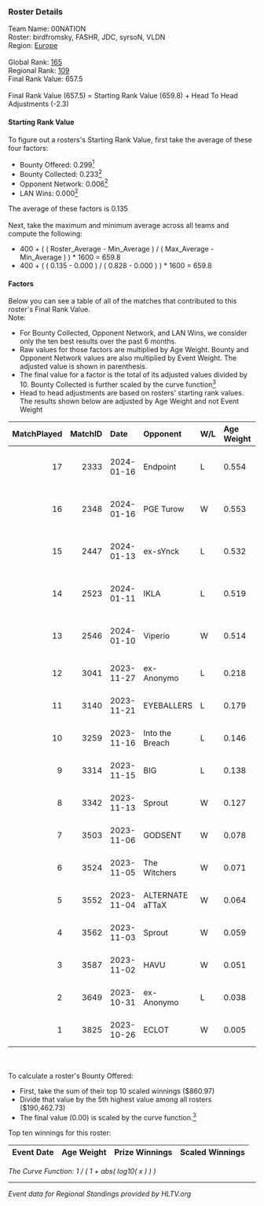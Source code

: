 ### Roster Details<br />
Team Name: 00NATION<br />
Roster: birdfromsky, FASHR, JDC, syrsoN, VLDN<br />
Region: [Europe]( ../standings_europe.md)<br />
<br />
Global Rank: [165](../standings_global.md)<br />
Regional Rank: [109]( ../standings_europe.md)<br />
Final Rank Value:  657.5<br />
<br />
Final Rank Value (657.5) = Starting Rank Value (659.8) + Head To Head Adjustments (-2.3)<br />

#### Starting Rank Value<br />
To figure out a rosters's Starting Rank Value, first take the average of these four factors:<br />
- Bounty Offered: 0.299[<sup>1</sup>](#table2)
- Bounty Collected: 0.233[<sup>2</sup>](#table1)
- Opponent Network: 0.006[<sup>2</sup>](#table1)
- LAN Wins: 0.000[<sup>2</sup>](#table1)

The average of these factors is 0.135<br />
<br />
Next, take the maximum and minimum average across all teams and compute the following:<br />
- 400 + ( ( Roster_Average - Min_Average ) / ( Max_Average - Min_Average ) ) * 1600 = 659.8
- 400 + ( ( 0.135 - 0.000 ) / ( 0.828 - 0.000 ) ) * 1600 = 659.8


#### Factors<br />
Below you can see a table of all of the matches that contributed to this roster's Final Rank Value.<br />
Note:<br />

- For Bounty Collected, Opponent Network, and LAN Wins, we consider only the ten best results over the past 6 months.
- Raw values for those factors are multiplied by Age Weight. Bounty and Opponent Network values are also multiplied by Event Weight. The adjusted value is shown in parenthesis.
- The final value for a factor is the total of its adjusted values divided by 10. Bounty Collected is further scaled by the curve function[<sup>3</sup>](#curveFunction)
- Head to head adjustments are based on rosters' starting rank values. The results shown below are adjusted by Age Weight and not Event Weight
<span id="table1"></span><br />


| MatchPlayed | MatchID | Date       | Opponent        | W/L | Age Weight | Event Weight | Bounty Collected | Opponent Network | LAN Wins  | H2H Adjustment | Participating Roster                  |
| -: | -: | :- | :- | :- | :- | :- | :- | :- | :- | -: | :- |
|          17 |    2333 | 2024-01-16 | Endpoint        | L   | 0.554      | -            | -                | -                | -         |          -5.10 | birdfromsky, FASHR, JDC, syrsoN, VLDN |
|          16 |    2348 | 2024-01-16 | PGE Turow       | W   | 0.553      | 0.143        | 0.014 (0.001)    | 0.108 (0.009)    | 0 (0.000) |           9.80 | birdfromsky, FASHR, JDC, syrsoN, VLDN |
|          15 |    2447 | 2024-01-13 | ex-sYnck        | L   | 0.532      | -            | -                | -                | -         |          -6.14 | birdfromsky, FASHR, JDC, syrsoN, VLDN |
|          14 |    2523 | 2024-01-11 | IKLA            | L   | 0.519      | -            | -                | -                | -         |          -9.13 | birdfromsky, FASHR, JDC, syrsoN, VLDN |
|          13 |    2546 | 2024-01-10 | Viperio         | W   | 0.514      | 0.143        | 0.000 (0.000)    | 0.056 (0.004)    | 0 (0.000) |           4.91 | birdfromsky, FASHR, JDC, syrsoN, VLDN |
|          12 |    3041 | 2023-11-27 | ex-Anonymo      | L   | 0.218      | -            | -                | -                | -         |          -2.58 | birdfromsky, JDC, niko, susp, syrsoN  |
|          11 |    3140 | 2023-11-21 | EYEBALLERS      | L   | 0.179      | -            | -                | -                | -         |          -1.28 | birdfromsky, JDC, niko, susp, syrsoN  |
|          10 |    3259 | 2023-11-16 | Into the Breach | L   | 0.146      | -            | -                | -                | -         |          -1.42 | birdfromsky, JDC, niko, susp, syrsoN  |
|           9 |    3314 | 2023-11-15 | BIG             | L   | 0.138      | -            | -                | -                | -         |          -0.19 | birdfromsky, JDC, niko, susp, syrsoN  |
|           8 |    3342 | 2023-11-13 | Sprout          | W   | 0.127      | 0.589        | 0.010 (0.001)    | 0.221 (0.016)    | 0 (0.000) |           2.34 | birdfromsky, JDC, niko, susp, syrsoN  |
|           7 |    3503 | 2023-11-06 | GODSENT         | W   | 0.078      | 0.371        | 0.036 (0.001)    | 0.159 (0.005)    | 0 (0.000) |           1.67 | birdfromsky, JDC, niko, susp, syrsoN  |
|           6 |    3524 | 2023-11-05 | The Witchers    | W   | 0.071      | 0.371        | 0.038 (0.001)    | 0.172 (0.005)    | 0 (0.000) |           1.44 | birdfromsky, JDC, niko, susp, syrsoN  |
|           5 |    3552 | 2023-11-04 | ALTERNATE aTTaX | W   | 0.064      | 0.371        | 0.019 (0.000)    | 0.639 (0.015)    | 0 (0.000) |           1.48 | birdfromsky, JDC, niko, susp, syrsoN  |
|           4 |    3562 | 2023-11-03 | Sprout          | W   | 0.059      | 0.371        | 0.010 (0.000)    | 0.221 (0.005)    | 0 (0.000) |           1.10 | birdfromsky, JDC, niko, susp, syrsoN  |
|           3 |    3587 | 2023-11-02 | HAVU            | W   | 0.051      | 0.371        | 0.027 (0.001)    | 0.154 (0.003)    | 0 (0.000) |           1.14 | birdfromsky, JDC, niko, susp, syrsoN  |
|           2 |    3649 | 2023-10-31 | ex-Anonymo      | L   | 0.038      | -            | -                | -                | -         |          -0.43 | birdfromsky, JDC, niko, susp, syrsoN  |
|           1 |    3825 | 2023-10-26 | ECLOT           | W   | 0.005      | 0.371        | 0.019 (0.000)    | 0.028 (0.000)    | 0 (0.000) |           0.09 | birdfromsky, JDC, niko, susp, syrsoN  |

<br />
<span id="table2"></span><br />
To calculate a roster's Bounty Offered:<br />

- First, take the sum of their top 10 scaled winnings ($860.97)
- Divide that value by the 5th highest value among all rosters ($190,462.73)
- The final value (0.00) is scaled by the curve function.[<sup>3</sup>](#curveFunction)

Top ten winnings for this roster:<br />

| Event Date | Age Weight | Prize Winnings | Scaled Winnings |
| :- | -: | :- | :- |


<span id="curveFunction"></span>_The Curve Function: 1 / ( 1 + abs( log10( x ) ) )_<br />

---
_Event data for Regional Standings provided by HLTV.org_<br />
